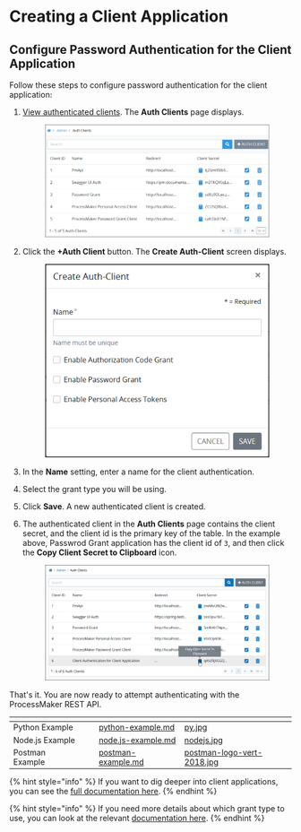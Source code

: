 # Creating a Client Application

## Configure Password Authentication for the Client Application

Follow these steps to configure password authentication for the client application:

1.  [View authenticated clients](broken-reference). The **Auth Clients** page displays.&#x20;

    <figure><img src="../.gitbook/assets/image (1).png" alt=""><figcaption></figcaption></figure>
2.  Click the **+Auth Client** button. The **Create Auth-Client** screen displays.&#x20;

    <figure><img src="../.gitbook/assets/image (4).png" alt=""><figcaption></figcaption></figure>
3. In the **Name** setting, enter a name for the client authentication.
4. Select the grant type you will be using.
5. Click **Save**. A new authenticated client is created.
6.  The authenticated client in the **Auth Clients** page contains the client secret, and the client id is the primary key of the table. In the example above, Passwrod Grant application has the client id of `3`, and then click the **Copy Client Secret to Clipboard** icon.

    <figure><img src="../.gitbook/assets/image (3).png" alt=""><figcaption></figcaption></figure>

That's it. You are now ready to attempt authenticating with the ProcessMaker REST API.

<table data-view="cards"><thead><tr><th></th><th></th><th></th><th data-hidden data-card-target data-type="content-ref"></th><th data-hidden data-card-cover data-type="files"></th></tr></thead><tbody><tr><td>Python Example</td><td></td><td></td><td><a href="../working-with-the-api/how-to-get-an-access-token/python-example.md">python-example.md</a></td><td><a href="../.gitbook/assets/py.jpg">py.jpg</a></td></tr><tr><td>Node.js Example</td><td></td><td></td><td><a href="../working-with-the-api/how-to-get-an-access-token/node.js-example.md">node.js-example.md</a></td><td><a href="../.gitbook/assets/nodejs.jpg">nodejs.jpg</a></td></tr><tr><td>Postman Example</td><td></td><td></td><td><a href="../working-with-the-api/how-to-get-an-access-token/postman-example.md">postman-example.md</a></td><td><a href="../.gitbook/assets/postman-logo-vert-2018.jpg">postman-logo-vert-2018.jpg</a></td></tr></tbody></table>

{% hint style="info" %}
If you want to dig deeper into client applications, you can see the [full documentation here](https://processmaker.gitbook.io/processmaker/processmaker-platform-administration/auth-client-management/manage-client-authentications/view-all-client-authentication-keys).
{% endhint %}

{% hint style="info" %}
If you need more details about which grant type to use, you can look at the relevant [documentation here](oauth-2.0/supported-oauth-grant-types/).
{% endhint %}
